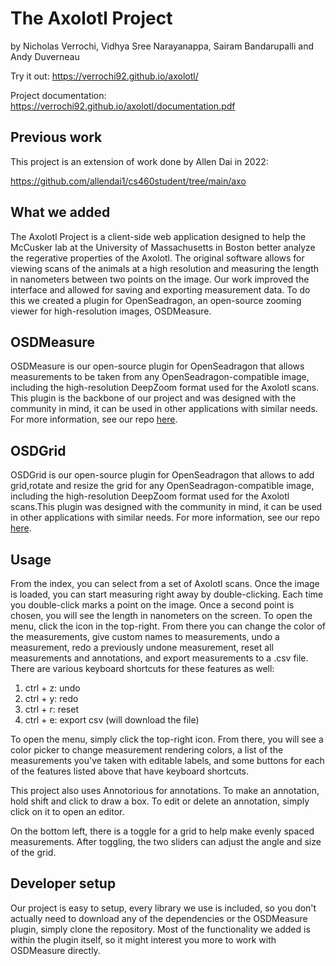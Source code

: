 # The Axolotl Project
by Nicholas Verrochi, Vidhya Sree Narayanappa, Sairam Bandarupalli and Andy Duverneau

Try it out: https://verrochi92.github.io/axolotl/

Project documentation: https://verrochi92.github.io/axolotl/documentation.pdf

## Previous work
This project is an extension of work done by Allen Dai in 2022: 

https://github.com/allendai1/cs460student/tree/main/axo

## What we added
The Axolotl Project is a client-side web application designed to help the McCusker 
lab at the University of Massachusetts in Boston better analyze the regerative properties
of the Axolotl. The original software allows for viewing scans of the animals at a high 
resolution and measuring the length in nanometers between two points on the image. Our work
improved the interface and allowed for saving and exporting measurement data. To do this we 
created a plugin for OpenSeadragon, an open-source zooming viewer for high-resolution
images, OSDMeasure. 

## OSDMeasure
OSDMeasure is our open-source plugin for OpenSeadragon that allows measurements to be
taken from any OpenSeadragon-compatible image, including the high-resolution DeepZoom
format used for the Axolotl scans. This plugin is the backbone of our project and was
designed with the community in mind, it can be used in other applications with similar
needs. For more information, see our repo [here](https://github.com/verrochi92/OSDMeasure). 


## OSDGrid
OSDGrid is our open-source plugin for OpenSeadragon that allows to add grid,rotate 
and resize the grid for any OpenSeadragon-compatible image, including the high-resolution DeepZoom
format used for the Axolotl scans.This plugin was designed with the community in mind, 
it can be used in other applications with similar needs.
For more information, see our repo [here](https://github.com/VidhyaSree-N/OSDGrid).


## Usage
From the index, you can select from a set of Axolotl scans. Once the image is loaded,
you can start measuring right away by double-clicking. Each time you double-click marks
a point on the image. Once a second point is chosen, you will see the length in nanometers
on the screen. To open the menu, click the icon in the top-right. From there you can change
the color of the measurements, give custom names to measurements, undo a measurement, redo
a previously undone measurement, reset all measurements and annotations, and export measurements
to a .csv file. There are various keyboard shortcuts for these features as well:

1. ctrl + z: undo
2. ctrl + y: redo
3. ctrl + r: reset
4. ctrl + e: export csv (will download the file)

To open the menu, simply click the top-right icon. From there, you will see a color picker to change
measurement rendering colors, a list of the measurements you've taken with editable labels, and some 
buttons for each of the features listed above that have keyboard shortcuts.

This project also uses Annotorious for annotations. To make an annotation, hold shift and click to draw a box.
To edit or delete an annotation, simply click on it to open an editor.

On the bottom left, there is a toggle for a grid to help make evenly spaced measurements. After toggling, the two sliders can adjust the
angle and size of the grid.

## Developer setup
Our project is easy to setup, every library we use is included, so you don't actually
need to download any of the dependencies or the OSDMeasure plugin, simply clone the
repository. Most of the functionality we added is within the plugin itself, so it might 
interest you more to work with OSDMeasure directly. 
